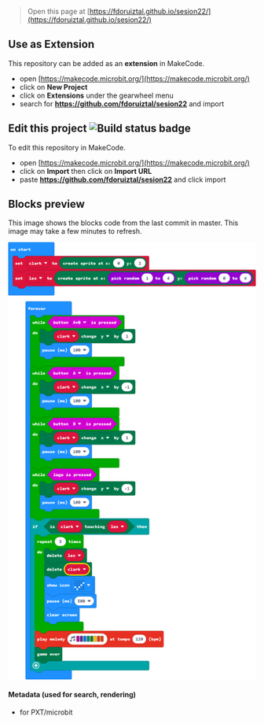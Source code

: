
> Open this page at [https://fdoruiztal.github.io/sesion22/](https://fdoruiztal.github.io/sesion22/)

## Use as Extension

This repository can be added as an **extension** in MakeCode.

* open [https://makecode.microbit.org/](https://makecode.microbit.org/)
* click on **New Project**
* click on **Extensions** under the gearwheel menu
* search for **https://github.com/fdoruiztal/sesion22** and import

## Edit this project ![Build status badge](https://github.com/fdoruiztal/sesion22/workflows/MakeCode/badge.svg)

To edit this repository in MakeCode.

* open [https://makecode.microbit.org/](https://makecode.microbit.org/)
* click on **Import** then click on **Import URL**
* paste **https://github.com/fdoruiztal/sesion22** and click import

## Blocks preview

This image shows the blocks code from the last commit in master.
This image may take a few minutes to refresh.

![A rendered view of the blocks](https://github.com/fdoruiztal/sesion22/raw/master/.github/makecode/blocks.png)

#### Metadata (used for search, rendering)

* for PXT/microbit
<script src="https://makecode.com/gh-pages-embed.js"></script><script>makeCodeRender("{{ site.makecode.home_url }}", "{{ site.github.owner_name }}/{{ site.github.repository_name }}");</script>
